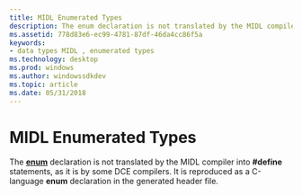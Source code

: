 ```yaml
---
title: MIDL Enumerated Types
description: The enum declaration is not translated by the MIDL compiler into \ define statements, as it is by some DCE compilers. It is reproduced as a C-language enum declaration in the generated header file.
ms.assetid: 778d83e6-ec99-4781-87df-46da4cc86f5a
keywords:
- data types MIDL , enumerated types
ms.technology: desktop
ms.prod: windows
ms.author: windowssdkdev
ms.topic: article
ms.date: 05/31/2018
---
```


# MIDL Enumerated Types

The [**enum**](enum.md) declaration is not translated by the MIDL compiler into **\#define** statements, as it is by some DCE compilers. It is reproduced as a C-language **enum** declaration in the generated header file.

 

 




